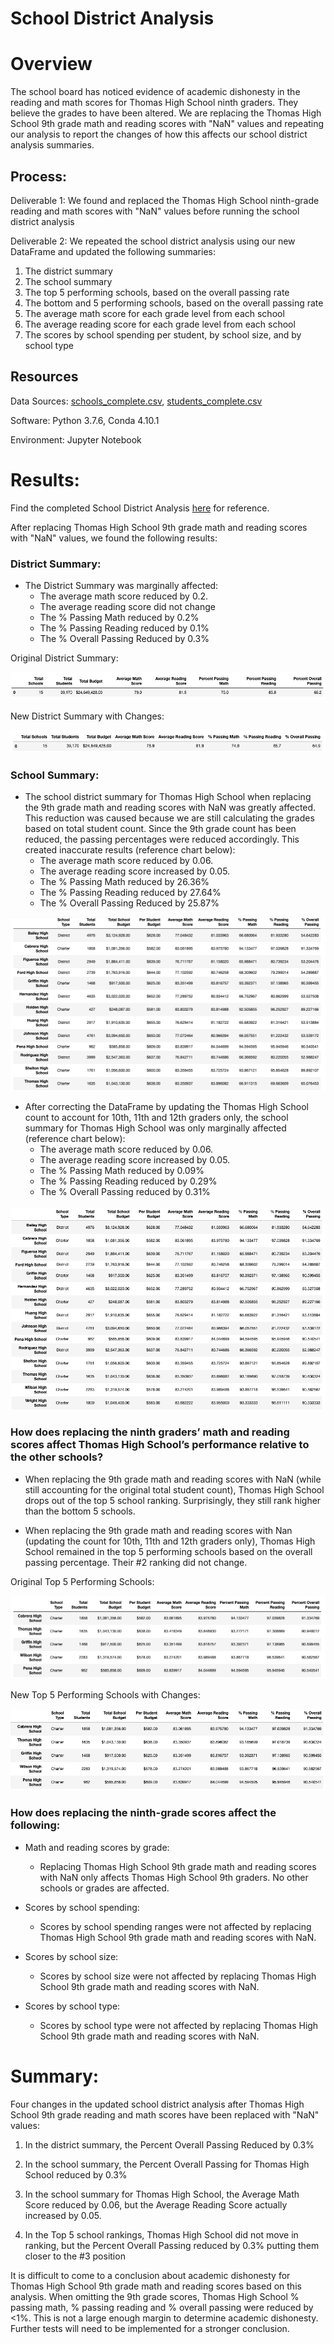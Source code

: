 # School District Analysis

# Overview
The school board has noticed evidence of academic dishonesty in the reading and math scores for Thomas High School ninth graders. They believe the grades to have been altered. We are replacing the Thomas High School 9th grade math and reading scores with "NaN" values and repeating our analysis to report the changes of how this affects our school district analysis summaries.

## Process:

Deliverable 1: We found and replaced the Thomas High School ninth-grade reading and math scores with "NaN" values before running the school district analysis

Deliverable 2: We repeated the school district analysis using our new DataFrame and updated the following summaries: 

1. The district summary 
2. The school summary 
3. The top 5 performing schools, based on the overall passing rate
4. The bottom and 5 performing schools, based on the overall passing rate
5. The average math score for each grade level from each school
6. The average reading score for each grade level from each school
7. The scores by school spending per student, by school size, and by school type

## Resources
Data Sources: [schools_complete.csv](https://github.com/corispade/School_District_Analysis/blob/main/Resources/schools_complete.csv), [students_complete.csv](https://github.com/corispade/School_District_Analysis/blob/main/Resources/students_complete.csv)

Software: Python 3.7.6, Conda 4.10.1

Environment: Jupyter Notebook

# Results: 
Find the completed School District Analysis [here](https://github.com/corispade/School_District_Analysis/blob/main/PyCitySchools_Challenge.ipynb) for reference.

After replacing Thomas High School 9th grade math and reading scores with "NaN" values, we found the following results: 

### District Summary: 
* The District Summary was marginally affected: 
  * The average math score reduced by 0.2. 
  * The average reading score did not change
  * The % Passing Math reduced by 0.2%
  * The % Passing Reading reduced by 0.1%
  * The % Overall Passing Reduced by 0.3%

Original District Summary:

![original](https://github.com/corispade/School_District_Analysis/blob/main/Resources/original/district_summary.png)

New District Summary with Changes:

![new](https://github.com/corispade/School_District_Analysis/blob/main/Resources/Thomas/thomas_district_summary.png)

### School Summary: 
* The school district summary for Thomas High School when replacing the 9th grade math and reading scores with NaN was greatly affected. This reduction was caused because we are still calculating the grades based on total student count. Since the 9th grade count has been reduced, the passing percentages were reduced accordingly. This created inaccurate results (reference chart below):
  * The average math score reduced by 0.06. 
  * The average reading score increased by 0.05.
  * The % Passing Math reduced by 26.36%
  * The % Passing Reading reduced by 27.64%
  * The % Overall Passing Reduced by 25.87%

![wrong](https://github.com/corispade/School_District_Analysis/blob/main/Resources/Thomas/thomas_school_summary_wrong.png)

* After correcting the DataFrame by updating the Thomas High School count to account for 10th, 11th and 12th graders only, the school summary for Thomas High School was only marginally affected (reference chart below):
  * The average math score reduced by 0.06. 
  * The average reading score increased by 0.05.
  * The % Passing Math reduced by 0.09%
  * The % Passing Reading reduced by 0.29%
  * The % Overall Passing reduced by 0.31%

![right](https://github.com/corispade/School_District_Analysis/blob/main/Resources/Thomas/thomas_school_summary.png)

### How does replacing the ninth graders’ math and reading scores affect Thomas High School’s performance relative to the other schools?
* When replacing the 9th grade math and reading scores with NaN (while still accounting for the original total student count), Thomas High School drops out of the top 5 school ranking. Surprisingly, they still rank higher than the bottom 5 schools.

* When replacing the 9th grade math and reading scores with Nan (updating the count for 10th, 11th and 12th graders only), Thomas High School remained in the top 5 performing schools based on the overall passing percentage. Their #2 ranking did not change. 

Original Top 5 Performing Schools:

![original](https://github.com/corispade/School_District_Analysis/blob/main/Resources/original/top_5.png)

New Top 5 Performing Schools with Changes:

![new](https://github.com/corispade/School_District_Analysis/blob/main/Resources/Thomas/thomas_top_5.png)

### How does replacing the ninth-grade scores affect the following:

* Math and reading scores by grade:
  * Replacing Thomas High School 9th grade math and reading scores with NaN only affects Thomas High School 9th graders. No other schools or grades are affected.

* Scores by school spending:
  * Scores by school spending ranges were not affected by replacing Thomas High School 9th grade math and reading scores with NaN.

* Scores by school size:
  * Scores by school size were not affected by replacing Thomas High School 9th grade math and reading scores with NaN.

* Scores by school type:
  * Scores by school type were not affected by replacing Thomas High School 9th grade math and reading scores with NaN.

# Summary: 
Four changes in the updated school district analysis after Thomas High School 9th grade reading and math scores have been replaced with "NaN" values:

1. In the district summary, the Percent Overall Passing Reduced by 0.3%

2. In the school summary, the Percent Overall Passing for Thomas High School reduced by 0.3%

3. In the school summary for Thomas High School, the Average Math Score reduced by 0.06, but the Average Reading Score actually increased by 0.05.

3. In the Top 5 school rankings, Thomas High School did not move in ranking, but the Percent Overall Passing reduced by 0.3% putting them closer to the #3 position


It is difficult to come to a conclusion about academic dishonesty for Thomas High School 9th grade math and reading scores based on this analysis. When omitting the 9th grade scores, Thomas High School % passing math, % passing reading and % overall passing were reduced by <1%. This is not a large enough margin to determine academic dishonesty. Further tests will need to be implemented for a stronger conclusion. 